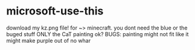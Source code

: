 # microsoft-use-this
download my kz.png file! for ~> minecraft. you dont need the blue or the buged stuff ONLY the CaT painting ok? BUGS: painting might not fit like it might make purple out of no whar

